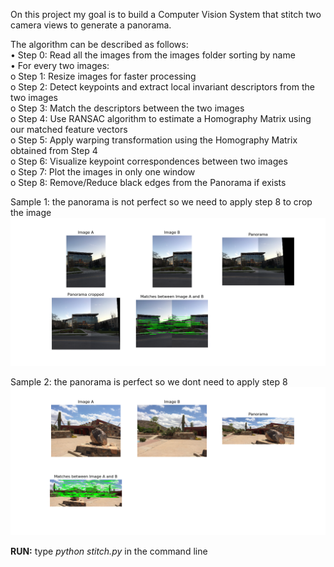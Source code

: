 On this project my goal is to build a Computer Vision System that stitch two camera views to generate
a panorama. 

The algorithm can be described as follows:<br>
• Step 0: Read all the images from the images folder sorting by name<br>
• For every two images:<br>
  o Step 1: Resize images for faster processing<br>
  o Step 2: Detect keypoints and extract local invariant descriptors from the two images<br>
  o Step 3: Match the descriptors between the two images<br>
  o Step 4: Use RANSAC algorithm to estimate a Homography Matrix using our matched feature vectors<br>
  o Step 5: Apply warping transformation using the Homography Matrix obtained from Step 4<br>
  o Step 6: Visualize keypoint correspondences between two images<br>
  o Step 7: Plot the images in only one window<br>
  o Step 8: Remove/Reduce black edges from the Panorama if exists<br>
  
  
Sample 1: the panorama is not perfect so we need to apply step 8 to crop the image <br>
<img src="samples/Figure_2.png" width="1000px" >

Sample 2: the panorama is perfect so we dont need to apply step 8 <br>
<img src="samples/Figure_5.png" width="1000px" >


<b>RUN:</b> type <i>python stitch.py</i> in the command line
